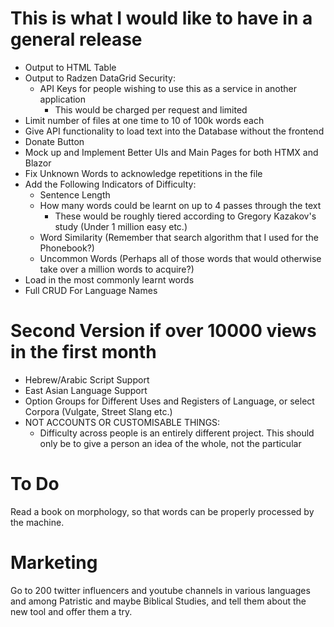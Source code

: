 # This is what I would like to have in a general release

- Output to HTML Table
- Output to Radzen DataGrid
Security:
    - API Keys for people wishing to use this as a service in another application
        - This would be charged per request and limited
- Limit number of files at one time to 10 of 100k words each 
- Give API functionality to load text into the Database without the frontend
- Donate Button
- Mock up and Implement Better UIs and Main Pages for both HTMX and Blazor 
- Fix Unknown Words to acknowledge repetitions in the file
- Add the Following Indicators of Difficulty:
    - Sentence Length 
    - How many words could be learnt on up to 4 passes through the text
        - These would be roughly tiered according to Gregory Kazakov's study (Under 1 million easy etc.)
    - Word Similarity (Remember that search algorithm that I used for the Phonebook?)
    - Uncommon Words (Perhaps all of those words that would otherwise take over a million words to acquire?)
- Load in the most commonly learnt words
- Full CRUD For Language Names



# Second Version if over 10000 views in the first month
- Hebrew/Arabic Script Support 
- East Asian Language Support
- Option Groups for Different Uses and Registers of Language, or select Corpora (Vulgate, Street Slang etc.)
- NOT ACCOUNTS OR CUSTOMISABLE THINGS:
    - Difficulty across people is an entirely different project. This should only be to give a person an idea of the whole, not the particular


# To Do

Read a book on morphology, so that words can be properly processed by the machine.

# Marketing

Go to 200 twitter influencers and youtube channels in various languages and among Patristic and maybe Biblical Studies, and tell them about the new tool and offer them a try.